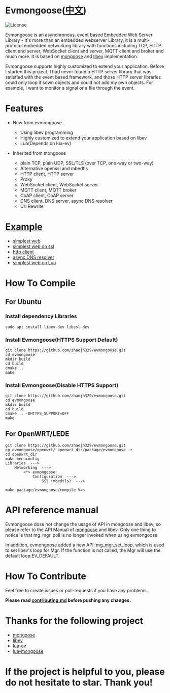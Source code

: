 # Evmongoose([中文](https://github.com/zhaojh329/evmongoose/blob/master/README_ZH.md))

![](https://img.shields.io/badge/license-GPLV3-brightgreen.svg?style=plastic "License")

Evmongoose is an asynchronous, event based Embedded Web Server Library - It's more than an embedded webserver Library,
it is a multi-protocol embedded networking library with functions including TCP, HTTP client and server, WebSocket 
client and server, MQTT client and broker and much more. It is based on [mongoose](https://github.com/cesanta/mongoose)
and [libev](https://github.com/kindy/libev) implementation.

Evmongoose supports highly customized to extend your application. Before I started this project, I had never found a HTTP server
library that was satisfied with the event based framework, and those HTTP server libraries could only loop it'sown objects and 
could not add my own objects. For example, I want to monitor a signal or a file through the event.

# Features
* New from evmongoose
    - Using libev programming 
	- Highly customized to extend your application based on libev
	- Lua(Depends on lua-ev)

* Inherited from mongoose
	- plain TCP, plain UDP, SSL/TLS (over TCP, one-way or two-way)
	- Alternative openssl and mbedtls
	- HTTP client, HTTP server
	- Proxy
	- WebSocket client, WebSocket server
	- MQTT client, MQTT broker
	- CoAP client, CoAP server
	- DNS client, DNS server, async DNS resolver
	- Url Rewrite

# [Example](https://github.com/zhaojh329/evmongoose/blob/master/example)
* [simplest web](https://github.com/zhaojh329/evmongoose/blob/master/example/simplest_web.c)
* [simplest web on ssl](https://github.com/zhaojh329/evmongoose/blob/master/example/simplest_web_ssl.c)
* [http client](https://github.com/zhaojh329/evmongoose/blob/master/example/http_client.c)
* [async DNS resolver](https://github.com/zhaojh329/evmongoose/blob/master/example/async_dns_resolver.c)
* [simplest web on Lua](https://github.com/zhaojh329/evmongoose/blob/master/example/simplest_web.lua)

# How To Compile
## For Ubuntu
### Install dependency Libraries
    sudo apt install libev-dev libssl-dev
    
### Install Evmongoose(HTTPS Support Default)
    git clone https://github.com/zhaojh329/evmongoose.git
    cd evmongoose
    mkdir build
    cd build
    cmake ..
    make

### Install Evmongoose(Disable HTTPS Support)
    git clone https://github.com/zhaojh329/evmongoose.git
    cd evmongoose
    mkdir build
    cd build
    cmake .. -DHTTPS_SUPPORT=OFF
    make

## For OpenWRT/LEDE
	git clone https://github.com/zhaojh329/evmongoose.git
	cp evmongoose/openwrt/ openwrt_dir/package/evmongoose -r
	cd openwrt_dir
	make menuconfig
	Libraries  --->
	    Networking  --->
	        <*> evmongoose
	            Configuration  --->
	                SSl (mbedtls)  --->
	
	make package/evmongoose/compile V=s
	
# API reference manual
Evmongoose dose not change the usage of API in mongoose and libev, 
so please refer to the API Manual of [mongoose](https://docs.cesanta.com/mongoose/master) and libev.
Only one thing to notice is that mg_mgr_poll is no longer invoked when using evmongoose.

In addition, evmongoose added a new API: mg_mgr_set_loop, which is used to set libev's loop for Mgr.
If the function is not called, the Mgr will use the default loop:EV_DEFAULT.

# How To Contribute
Feel free to create issues or pull-requests if you have any problems.

**Please read [contributing.md](https://github.com/zhaojh329/evmongoose/blob/master/contributing.md)
before pushing any changes.**

# Thanks for the following project
* [mongoose](https://github.com/cesanta/mongoose)
* [libev](https://github.com/kindy/libev)
* [lua-ev](https://github.com/brimworks/lua-ev)
* [lua-mongoose](https://github.com/shuax/lua-mongoose)

# If the project is helpful to you, please do not hesitate to star. Thank you!
